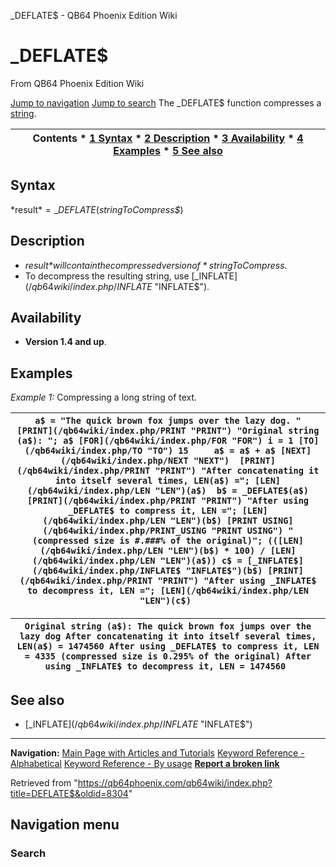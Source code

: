 


\_DEFLATE$ - QB64 Phoenix Edition Wiki








# \_DEFLATE$



From QB64 Phoenix Edition Wiki



[Jump to navigation](#mw-head)
[Jump to search](#searchInput)
The \_DEFLATE$ function compresses a [string](/qb64wiki/index.php/STRING "STRING").


  






| Contents * [1 Syntax](#Syntax) * [2 Description](#Description) * [3 Availability](#Availability) * [4 Examples](#Examples) * [5 See also](#See_also) |
| --- |


## Syntax


*result$* = \_DEFLATE$(*stringToCompress$*)
  




## Description


* *result$* will contain the compressed version of *stringToCompress$*.
* To decompress the resulting string, use [\_INFLATE$](/qb64wiki/index.php/INFLATE$ "INFLATE$").


  




## Availability


* **Version 1.4 and up**.


  




## Examples


*Example 1:* Compressing a long string of text.





| ``` a$ = "The quick brown fox jumps over the lazy dog. " [PRINT](/qb64wiki/index.php/PRINT "PRINT") "Original string (a$): "; a$ [FOR](/qb64wiki/index.php/FOR "FOR") i = 1 [TO](/qb64wiki/index.php/TO "TO") 15     a$ = a$ + a$ [NEXT](/qb64wiki/index.php/NEXT "NEXT")  [PRINT](/qb64wiki/index.php/PRINT "PRINT") "After concatenating it into itself several times, LEN(a$) ="; [LEN](/qb64wiki/index.php/LEN "LEN")(a$)  b$ = _DEFLATE$(a$) [PRINT](/qb64wiki/index.php/PRINT "PRINT") "After using _DEFLATE$ to compress it, LEN ="; [LEN](/qb64wiki/index.php/LEN "LEN")(b$) [PRINT USING](/qb64wiki/index.php/PRINT_USING "PRINT USING") "(compressed size is #.###% of the original)"; (([LEN](/qb64wiki/index.php/LEN "LEN")(b$) * 100) / [LEN](/qb64wiki/index.php/LEN "LEN")(a$)) c$ = [_INFLATE$](/qb64wiki/index.php/INFLATE$ "INFLATE$")(b$) [PRINT](/qb64wiki/index.php/PRINT "PRINT") "After using _INFLATE$ to decompress it, LEN ="; [LEN](/qb64wiki/index.php/LEN "LEN")(c$)  ``` |
| --- |




| ``` Original string (a$): The quick brown fox jumps over the lazy dog After concatenating it into itself several times, LEN(a$) = 1474560 After using _DEFLATE$ to compress it, LEN = 4335 (compressed size is 0.295% of the original) After using _INFLATE$ to decompress it, LEN = 1474560  ``` |
| --- |


  




## See also


* [\_INFLATE$](/qb64wiki/index.php/INFLATE$ "INFLATE$")


  






---


**Navigation:**
[Main Page with Articles and Tutorials](/qb64wiki/index.php/Main_Page "Main Page")
[Keyword Reference - Alphabetical](/qb64wiki/index.php/Keyword_Reference_-_Alphabetical "Keyword Reference - Alphabetical")
[Keyword Reference - By usage](/qb64wiki/index.php/Keyword_Reference_-_By_usage "Keyword Reference - By usage")
**[Report a broken link](https://qb64phoenix.com/forum/showthread.php?tid=2800)**  





Retrieved from "<https://qb64phoenix.com/qb64wiki/index.php?title=DEFLATE$&oldid=8304>"




## Navigation menu








### Search






















